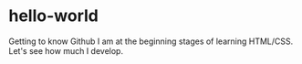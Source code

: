 # hello-world
Getting to know Github
I am at the beginning stages of learning HTML/CSS. Let's see how much I develop.
